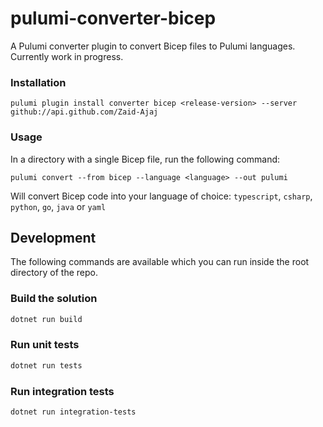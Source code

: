 # pulumi-converter-bicep

A Pulumi converter plugin to convert Bicep files to Pulumi languages. Currently work in progress.

### Installation

```
pulumi plugin install converter bicep <release-version> --server github://api.github.com/Zaid-Ajaj
```

### Usage
In a directory with a single Bicep file, run the following command:
```
pulumi convert --from bicep --language <language> --out pulumi
```
Will convert Bicep code into your language of choice: `typescript`, `csharp`, `python`, `go`, `java` or `yaml`

## Development

The following commands are available which you can run inside the root directory of the repo.

### Build the solution

```bash
dotnet run build 
```

### Run unit tests
```bash
dotnet run tests
```

### Run integration tests
```bash
dotnet run integration-tests
```